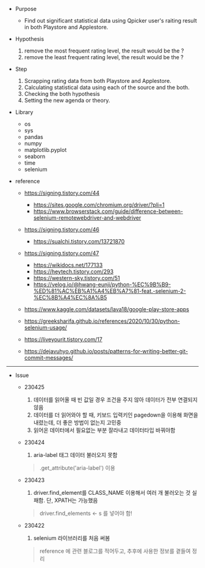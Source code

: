 - Purpose
    - Find out significant statistical data using Qpicker user's raiting result in both Playstore and Applestore.

- Hypothesis
    1. remove the most frequent rating level, the result would be the ?
    2. remove the least frequent rating level, the result would be the ?

- Step
    1. Scrapping rating data from both Playstore and Applestore.
    2. Calculating statistical data using each of the source and the both.
    3. Checking the both hypothesis
    4. Setting the new agenda or theory.
    

- Library
    - os
    - sys
    - pandas
    - numpy
    - matplotlib.pyplot
    - seaborn
    - time
    - selenium


- reference
    - https://signing.tistory.com/44
        - https://sites.google.com/chromium.org/driver/?pli=1
        - https://www.browserstack.com/guide/difference-between-selenium-remotewebdriver-and-webdriver
    - https://signing.tistory.com/46
        - https://sualchi.tistory.com/13721870
    - https://signing.tistory.com/47
        - https://wikidocs.net/177133
        - https://heytech.tistory.com/293
        - https://western-sky.tistory.com/51
        - https://velog.io/@hwang-eunji/python-%EC%9B%B9-%ED%81%AC%EB%A1%A4%EB%A7%81-feat.-selenium-2-%EC%8B%A4%EC%8A%B5
    - https://www.kaggle.com/datasets/lava18/google-play-store-apps
    
    - https://greeksharifa.github.io/references/2020/10/30/python-selenium-usage/
    - https://liveyourit.tistory.com/17
    - https://dejavuhyo.github.io/posts/patterns-for-writing-better-git-commit-messages/
    
    
    
    
*****************************************************************************************************************

- Issue
    - 230425
        1. 데이터를 읽어올 때 빈 값일 경우 조건을 주지 않아 데이터가 전부 연결되지 않음
        2. 데이터를 더 읽어와야 할 때, 키보드 입력키인 pagedown을 이용해 화면을 내렸는데, 더 좋은 방법이 없는지 고민중
        3. 읽어온 데이터에서 필요없는 부분 잘라내고 데이터타입 바꿔야함
    
    
    - 230424
        1. aria-label 태그 데이터 불러오지 못함
        > .get_attribute('aria-label') 이용
    
    - 230423
        1. driver.find_element를 CLASS_NAME 이용해서 여러 개 불러오는 것 실패함. 단, XPATH는 가능했음
        > driver.find_elements <- s 를 넣어야 함!
        
    - 230422
        1. selenium 라이브러리를 처음 써봄
        > reference 에 관련 블로그를 적어두고, 추후에 사용한 정보를 곁들여 정리
        
        
        
        
        
        
        
        
        
        